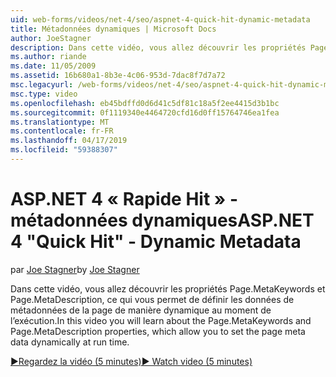 ```yaml
---
uid: web-forms/videos/net-4/seo/aspnet-4-quick-hit-dynamic-metadata
title: Métadonnées dynamiques | Microsoft Docs
author: JoeStagner
description: Dans cette vidéo, vous allez découvrir les propriétés Page.MetaKeywords et Page.MetaDescription, ce qui vous permet de définir dynamiquement des données de métadonnées de la page à l’intégrateur de transactions exécution...
ms.author: riande
ms.date: 11/05/2009
ms.assetid: 16b680a1-8b3e-4c06-953d-7dac8f7d7a72
msc.legacyurl: /web-forms/videos/net-4/seo/aspnet-4-quick-hit-dynamic-metadata
msc.type: video
ms.openlocfilehash: eb45bdffd0d6d41c5df81c18a5f2ee4415d3b1bc
ms.sourcegitcommit: 0f1119340e4464720cfd16d0ff15764746ea1fea
ms.translationtype: MT
ms.contentlocale: fr-FR
ms.lasthandoff: 04/17/2019
ms.locfileid: "59388307"
---
```

# <a name="aspnet-4-quick-hit---dynamic-metadata"></a><span data-ttu-id="584bc-103">ASP.NET 4 « Rapide Hit » - métadonnées dynamiques</span><span class="sxs-lookup"><span data-stu-id="584bc-103">ASP.NET 4 "Quick Hit" - Dynamic Metadata</span></span>

<span data-ttu-id="584bc-104">par [Joe Stagner](https://github.com/JoeStagner)</span><span class="sxs-lookup"><span data-stu-id="584bc-104">by [Joe Stagner](https://github.com/JoeStagner)</span></span>

<span data-ttu-id="584bc-105">Dans cette vidéo, vous allez découvrir les propriétés Page.MetaKeywords et Page.MetaDescription, ce qui vous permet de définir les données de métadonnées de la page de manière dynamique au moment de l’exécution.</span><span class="sxs-lookup"><span data-stu-id="584bc-105">In this video you will learn about the Page.MetaKeywords and Page.MetaDescription properties, which allow you to set the page meta data dynamically at run time.</span></span> 

[<span data-ttu-id="584bc-106">&#9654;Regardez la vidéo (5 minutes)</span><span class="sxs-lookup"><span data-stu-id="584bc-106">&#9654; Watch video (5 minutes)</span></span>](https://channel9.msdn.com/Blogs/ASP-NET-Site-Videos/aspnet-4-quick-hit-dynamic-metadata)
